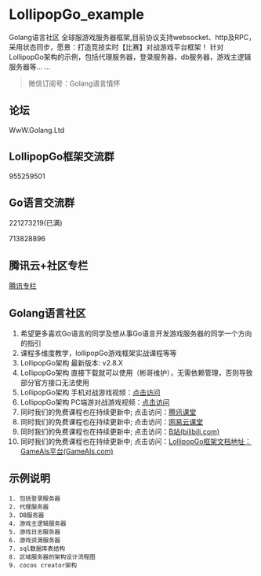 # LollipopGo_example
Golang语言社区  全球服游戏服务器框架,目前协议支持websocket、http及RPC，采用状态同步，愿景：打造竞技实时【比赛】对战游戏平台框架！ 针对LollipopGo架构的示例，包括代理服务器，登录服务器，db服务器，游戏主逻辑服务器等... ...
>微信订阅号：Golang语言情怀


论坛
--------------
WwW.Golang.Ltd

LollipopGo框架交流群
-----------
955259501

Go语言交流群
----------
221273219(已满)

713828896


腾讯云+社区专栏
-----------
[腾讯专栏](https://cloud.tencent.com/developer/column/2170)


Golang语言社区
-----------

<ol>
<li>希望更多喜欢Go语言的同学及想从事Go语言开发游戏服务器的同学一个方向的指引</li>
<li>课程多维度教学，lollipopGo游戏框架实战课程等等</li>
<li>LollipopGo架构 最新版本: v2.8.X </li>
<li>LollipopGo架构 直接下载就可以使用（彬哥维护），无需依赖管理，否则导致部分官方接口无法使用 </li>
<li>LollipopGo架构 手机对战游戏视频：<a href="https://www.bilibili.com/video/av52239498" target="_blank">点击访问</a></li>
<li>LollipopGo架构 PC端游对战游戏视频：<a href="https://www.bilibili.com/video/av54726431" target="_blank">点击访问</a></li>
<li>同时我们的免费课程也在持续更新中; 点击访问：<a href="http://gopher.ke.qq.com" target="_blank">腾讯课堂</a></li>
<li>同时我们的免费课程也在持续更新中; 点击访问：<a href="https://study.163.com/provider/400000000538037/index.htm?share=2&shareId=400000000538037" target="_blank">网易云课堂</a></li>
<li>同时我们的免费课程也在持续更新中; 点击访问：<a href="http://space.bilibili.com/389368547?" target="_blank">B站(bilibili.com)</a></li>
<li>同时我们的免费课程也在持续更新中; 点击访问：<a href="http://www.gameais.com" target="_blank">LollipopGo框架文档地址：GameAIs平台(GameAIs.com)</a></li>
</ol>



示例说明
-----------
```
1. 包括登录服务器
2. 代理服务器
3. DB服务器
4. 游戏主逻辑服务器
5. 游戏日志服务器
6. 游戏资源服务器
7. sql数据库表结构
8. 区域服务器的架构设计流程图
9. cocos creator架构
```
